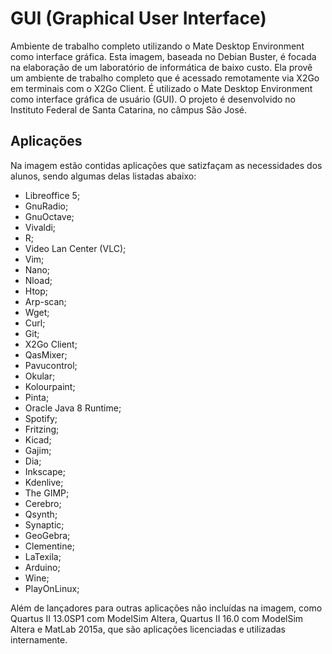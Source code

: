 # GUI (Graphical User Interface)

Ambiente de trabalho completo utilizando o Mate Desktop Environment como interface gráfica.
Esta imagem, baseada no Debian Buster, é focada na elaboração de um laboratório de informática de baixo custo. Ela provê um ambiente de trabalho completo que é acessado remotamente via X2Go em terminais com o X2Go Client. É utilizado o Mate Desktop Environment como interface gráfica de usuário (GUI). O projeto é desenvolvido no Instituto Federal de Santa Catarina, no câmpus São José.

## Aplicações

Na imagem estão contidas aplicações que satizfaçam as necessidades dos alunos, sendo algumas delas listadas abaixo:

* Libreoffice 5;
* GnuRadio;
* GnuOctave;
* Vivaldi;
* R;
* Video Lan Center (VLC);
* Vim;
* Nano;
* Nload;
* Htop;
* Arp-scan;
* Wget;
* Curl;
* Git;
* X2Go Client;
* QasMixer;
* Pavucontrol;
* Okular;
* Kolourpaint;
* Pinta;
* Oracle Java 8 Runtime;
* Spotify;
* Fritzing;
* Kicad;
* Gajim;
* Dia;
* Inkscape;
* Kdenlive;
* The GIMP;
* Cerebro;
* Qsynth;
* Synaptic;
* GeoGebra;
* Clementine;
* LaTexila;
* Arduino;
* Wine;
* PlayOnLinux;

Além de lançadores para outras aplicações não incluídas na imagem, como Quartus II 13.0SP1 com ModelSim Altera, Quartus II 16.0 com ModelSim Altera e MatLab 2015a, que são aplicações licenciadas e utilizadas internamente.
